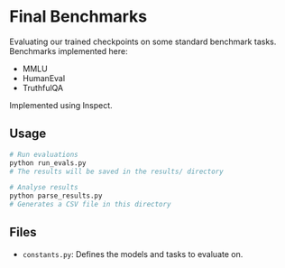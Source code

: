 # Final Benchmarks

Evaluating our trained checkpoints on some standard benchmark tasks.
Benchmarks implemented here:

- MMLU
- HumanEval
- TruthfulQA

Implemented using Inspect.

## Usage

```bash
# Run evaluations
python run_evals.py
# The results will be saved in the results/ directory

# Analyse results
python parse_results.py
# Generates a CSV file in this directory
```

## Files

- `constants.py`: Defines the models and tasks to evaluate on.
